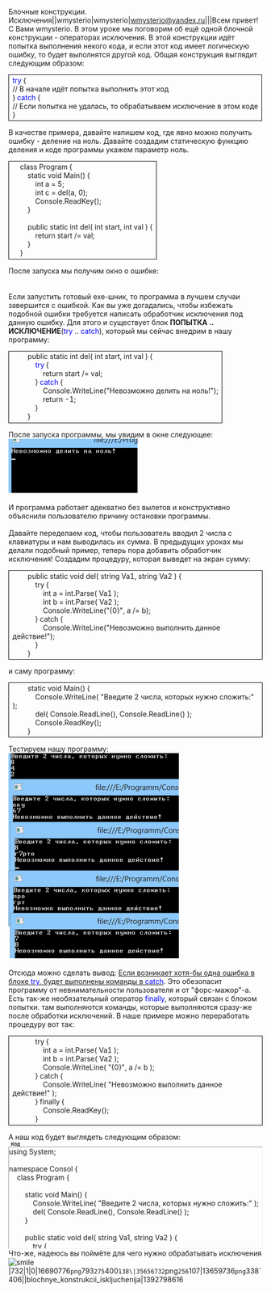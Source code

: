 Блочные конструкции. Исключения||wmysterio|wmysterio|wmysterio@yandex.ru|||Всем привет! С Вами wmysterio. В этом уроке мы поговорим об ещё одной блочной конструкции - операторах исключения. В этой конструкции идёт попытка выполнения некого кода, и если этот код имеет логическую ошибку, то будет выполнятся другой код. Общая конструкция выглядит следующим образом:<table style="width: 100%; border-collapse: collapse;"><tbody><tr><td style="border-width: 1px; border-style: solid; border-color: #000000; letter-spacing: 0px; word-spacing: 0px;"><font color="#0000ff">try</font> {<br>// В начале идёт попытка выполнить этот код<br>} <font color="#0000ff">catch</font> {<br>// Если попытка не удалась, то обрабатываем исключение в этом коде<br>}<br></td></tr></tbody></table>В качестве примера, давайте напишем код, где явно можно получить ошибку - деление на ноль. Давайте создадим статическую функцию деления и коде программы укажем параметр ноль.<table style="width: 100%; border-collapse: collapse;"><tbody><tr><td style="border-width: 1px; border-style: solid; border-color: #000000; letter-spacing: 0px; word-spacing: 0px;">&nbsp;&nbsp;&nbsp; class Program {<br>&nbsp;&nbsp;&nbsp;&nbsp;&nbsp;&nbsp;&nbsp; static void Main() {<br>&nbsp;&nbsp;&nbsp;&nbsp;&nbsp;&nbsp;&nbsp;&nbsp;&nbsp;&nbsp;&nbsp; int a = 5;<br>&nbsp;&nbsp;&nbsp;&nbsp;&nbsp;&nbsp;&nbsp;&nbsp;&nbsp;&nbsp;&nbsp; int c = del(a, 0);<br>&nbsp;&nbsp;&nbsp;&nbsp;&nbsp;&nbsp;&nbsp;&nbsp;&nbsp;&nbsp;&nbsp; Console.ReadKey();<br>&nbsp;&nbsp;&nbsp;&nbsp;&nbsp;&nbsp;&nbsp; }<br><br>&nbsp;&nbsp;&nbsp;&nbsp;&nbsp;&nbsp;&nbsp; public static int del( int start, int val ) {<br>&nbsp;&nbsp;&nbsp;&nbsp;&nbsp;&nbsp;&nbsp;&nbsp;&nbsp;&nbsp;&nbsp; return start /= val;<br>&nbsp;&nbsp;&nbsp;&nbsp;&nbsp;&nbsp;&nbsp; }&nbsp;&nbsp;&nbsp; <br>&nbsp;&nbsp;&nbsp; }<br></td></tr></tbody></table>После запуска мы получим окно о ошибке:<br><!--IMG1--><a href="/_pu/1/16690776.png" class="ulightbox" target="_blank" title="Нажмите, для просмотра в полном размере..."><img alt="" src="/_pu/1/s16690776.jpg" /></a><!--IMG1--><br><br>Если запустить готовый exe-шник, то программа в лучшем случаи завершится с ошибкой. Как вы уже догадались, чтобы избежать подобной ошибки требуется написать обработчик исключения под данную ошибку. Для этого и существует блок **ПОПЫТКА .. ИСКЛЮЧЕНИЕ**(<font color="#0000ff">try</font> .. <font color="#0000ff">catch</font>), который мы сейчас внедрим в нашу программу:<table style="width: 100%; border-collapse: collapse;"><tbody><tr><td style="border-width: 1px; border-style: solid; border-color: #000000; letter-spacing: 0px; word-spacing: 0px;">&nbsp;&nbsp;&nbsp;&nbsp;&nbsp;&nbsp;&nbsp; public static int del( int start, int val ) {<br>&nbsp;&nbsp;&nbsp;&nbsp;&nbsp;&nbsp;&nbsp;&nbsp;&nbsp;&nbsp;&nbsp; <font color="#0000ff">try</font> {<br>&nbsp;&nbsp;&nbsp;&nbsp;&nbsp;&nbsp;&nbsp;&nbsp;&nbsp;&nbsp;&nbsp;&nbsp;&nbsp;&nbsp;&nbsp; return start /= val;<br>&nbsp;&nbsp;&nbsp;&nbsp;&nbsp;&nbsp;&nbsp;&nbsp;&nbsp;&nbsp;&nbsp; } <font color="#0000ff">catch</font> {<br>&nbsp;&nbsp;&nbsp;&nbsp;&nbsp;&nbsp;&nbsp;&nbsp;&nbsp;&nbsp;&nbsp;&nbsp;&nbsp;&nbsp;&nbsp; Console.WriteLine("Невозможно делить на ноль!");<br>&nbsp;&nbsp;&nbsp;&nbsp;&nbsp;&nbsp;&nbsp;&nbsp;&nbsp;&nbsp;&nbsp;&nbsp;&nbsp;&nbsp;&nbsp; return -1;<br>&nbsp;&nbsp;&nbsp;&nbsp;&nbsp;&nbsp;&nbsp;&nbsp;&nbsp;&nbsp;&nbsp; }<br>&nbsp;&nbsp;&nbsp;&nbsp;&nbsp;&nbsp;&nbsp; }<br></td></tr></tbody></table>После запуска программы, мы увидим в окне следующее:<br><!--IMG2--><img alt="" src="/_pu/1/35656732.png" /><!--IMG2--><br><br>И программа работает адекватно без вылетов и конструктивно объяснили пользователю причину остановки программы.<br><br>Давайте переделаем код, чтобы пользователь вводил 2 числа с клавиатуры и нам выводилась их сумма. В предыдущих уроках мы делали подобный пример, теперь пора добавить обработчик исключения! Создадим процедуру, которая выведет на экран сумму:<table style="width: 100%; border-collapse: collapse;"><tbody><tr><td style="border-width: 1px; border-style: solid; border-color: #000000; letter-spacing: 0px; word-spacing: 0px;">&nbsp;&nbsp;&nbsp;&nbsp;&nbsp;&nbsp;&nbsp; public static void del( string Va1, string Va2 ) {<br>&nbsp;&nbsp;&nbsp;&nbsp;&nbsp;&nbsp;&nbsp;&nbsp;&nbsp;&nbsp;&nbsp; try {<br>&nbsp;&nbsp;&nbsp;&nbsp;&nbsp;&nbsp;&nbsp;&nbsp;&nbsp;&nbsp;&nbsp;&nbsp;&nbsp;&nbsp;&nbsp; int a = int.Parse( Va1 );<br>&nbsp;&nbsp;&nbsp;&nbsp;&nbsp;&nbsp;&nbsp;&nbsp;&nbsp;&nbsp;&nbsp;&nbsp;&nbsp;&nbsp;&nbsp; int b = int.Parse( Va2 );<br>&nbsp;&nbsp;&nbsp;&nbsp;&nbsp;&nbsp;&nbsp;&nbsp;&nbsp;&nbsp;&nbsp;&nbsp;&nbsp;&nbsp;&nbsp; Console.WriteLine("{0}", a /= b);<br>&nbsp;&nbsp;&nbsp;&nbsp;&nbsp;&nbsp;&nbsp;&nbsp;&nbsp;&nbsp;&nbsp; } catch {<br>&nbsp;&nbsp;&nbsp;&nbsp;&nbsp;&nbsp;&nbsp;&nbsp;&nbsp;&nbsp;&nbsp;&nbsp;&nbsp;&nbsp;&nbsp; Console.WriteLine("Невозможно выполнить данное действие!");<br>&nbsp;&nbsp;&nbsp;&nbsp;&nbsp;&nbsp;&nbsp;&nbsp;&nbsp;&nbsp;&nbsp; }<br>&nbsp;&nbsp;&nbsp;&nbsp;&nbsp;&nbsp;&nbsp; }<br></td></tr></tbody></table>и саму программу:<table style="width: 100%; border-collapse: collapse;"><tbody><tr><td style="border-width: 1px; border-style: solid; border-color: #000000; letter-spacing: 0px; word-spacing: 0px;">&nbsp;&nbsp;&nbsp;&nbsp;&nbsp;&nbsp;&nbsp; static void Main() {<br>&nbsp;&nbsp;&nbsp;&nbsp;&nbsp;&nbsp;&nbsp;&nbsp;&nbsp;&nbsp;&nbsp; Console.WriteLine( "Введите 2 числа, которых нужно сложить:" );<br>&nbsp;&nbsp;&nbsp;&nbsp;&nbsp;&nbsp;&nbsp;&nbsp;&nbsp;&nbsp;&nbsp; del( Console.ReadLine(), Console.ReadLine() );<br>&nbsp;&nbsp;&nbsp;&nbsp;&nbsp;&nbsp;&nbsp;&nbsp;&nbsp;&nbsp;&nbsp; Console.ReadKey();<br>&nbsp;&nbsp;&nbsp;&nbsp;&nbsp;&nbsp;&nbsp; }<br></td></tr></tbody></table>Тестируем нашу программу:<br><!--IMG3--><img alt="" src="/_pu/1/13659736.png" /><!--IMG3--><br><br>Отсюда можно сделать вывод: <u>Если возникает хотя-бы одна ошибка в блоке <font color="#0000ff">try</font>, будет выполнены команды в <font color="#0000ff">catch</font></u>. Это обезопасит программу от невнимательности пользователя и от "форс-мажор"-а. Есть так-же необязательный оператор <font color="#0000ff">finally</font>, который связан с блоком попытки. там выполняются команды, которые выполняются сразу-же после обработки исключений. В наше примере можно переработать процедуру вот так:<table style="width: 100%; border-collapse: collapse;"><tbody><tr><td style="border-width: 1px; border-style: solid; border-color: #000000; letter-spacing: 0px; word-spacing: 0px;">&nbsp;&nbsp;&nbsp;&nbsp;&nbsp;&nbsp;&nbsp;&nbsp;&nbsp;&nbsp;&nbsp; try {<br>&nbsp;&nbsp;&nbsp;&nbsp;&nbsp;&nbsp;&nbsp;&nbsp;&nbsp;&nbsp;&nbsp;&nbsp;&nbsp;&nbsp;&nbsp; int a = int.Parse( Va1 );<br>&nbsp;&nbsp;&nbsp;&nbsp;&nbsp;&nbsp;&nbsp;&nbsp;&nbsp;&nbsp;&nbsp;&nbsp;&nbsp;&nbsp;&nbsp; int b = int.Parse( Va2 );<br>&nbsp;&nbsp;&nbsp;&nbsp;&nbsp;&nbsp;&nbsp;&nbsp;&nbsp;&nbsp;&nbsp;&nbsp;&nbsp;&nbsp;&nbsp; Console.WriteLine( "{0}", a /= b );<br>&nbsp;&nbsp;&nbsp;&nbsp;&nbsp;&nbsp;&nbsp;&nbsp;&nbsp;&nbsp;&nbsp; } catch {<br>&nbsp;&nbsp;&nbsp;&nbsp;&nbsp;&nbsp;&nbsp;&nbsp;&nbsp;&nbsp;&nbsp;&nbsp;&nbsp;&nbsp;&nbsp; Console.WriteLine( "Невозможно выполнить данное действие!" );<br>&nbsp;&nbsp;&nbsp;&nbsp;&nbsp;&nbsp;&nbsp;&nbsp;&nbsp;&nbsp;&nbsp; } finally {<br>&nbsp;&nbsp;&nbsp;&nbsp;&nbsp;&nbsp;&nbsp;&nbsp;&nbsp;&nbsp;&nbsp;&nbsp;&nbsp;&nbsp;&nbsp; Console.ReadKey();<br>&nbsp;&nbsp;&nbsp;&nbsp;&nbsp;&nbsp;&nbsp;&nbsp;&nbsp;&nbsp;&nbsp; }<br></td></tr></tbody></table>А наш код будет выглядеть следующим образом:<!--uzcode--><div class="bbCodeBlock"><div class="bbCodeName" style="padding-left:5px;font-weight:bold;font-size:7pt">Код</div><div class="codeMessage" style="border:1px inset;max-height:200px;overflow:auto;height:expression(this.scrollHeight<5?this.style.height:scrollHeight>200?'200px':''+(this.scrollHeight+5)+'px');"><!--uzc-->using System;<br><br>namespace Consol {<br>&nbsp;&nbsp;&nbsp; class Program {<br><br>&nbsp;&nbsp;&nbsp;&nbsp;&nbsp;&nbsp;&nbsp; static void Main() {<br>&nbsp;&nbsp;&nbsp;&nbsp;&nbsp;&nbsp;&nbsp;&nbsp;&nbsp;&nbsp;&nbsp; Console.WriteLine( "Введите 2 числа, которых нужно сложить:" );<br>&nbsp;&nbsp;&nbsp;&nbsp;&nbsp;&nbsp;&nbsp;&nbsp;&nbsp;&nbsp;&nbsp; del( Console.ReadLine(), Console.ReadLine() );<br>&nbsp;&nbsp;&nbsp;&nbsp;&nbsp;&nbsp;&nbsp; }<br><br>&nbsp;&nbsp;&nbsp;&nbsp;&nbsp;&nbsp;&nbsp; public static void del( string Va1, string Va2 ) {<br>&nbsp;&nbsp;&nbsp;&nbsp;&nbsp;&nbsp;&nbsp;&nbsp;&nbsp;&nbsp;&nbsp; try {<br>&nbsp;&nbsp;&nbsp;&nbsp;&nbsp;&nbsp;&nbsp;&nbsp;&nbsp;&nbsp;&nbsp;&nbsp;&nbsp;&nbsp;&nbsp; int a = int.Parse( Va1 );<br>&nbsp;&nbsp;&nbsp;&nbsp;&nbsp;&nbsp;&nbsp;&nbsp;&nbsp;&nbsp;&nbsp;&nbsp;&nbsp;&nbsp;&nbsp; int b = int.Parse( Va2 );<br>&nbsp;&nbsp;&nbsp;&nbsp;&nbsp;&nbsp;&nbsp;&nbsp;&nbsp;&nbsp;&nbsp;&nbsp;&nbsp;&nbsp;&nbsp; Console.WriteLine( "{0}", a /= b );<br>&nbsp;&nbsp;&nbsp;&nbsp;&nbsp;&nbsp;&nbsp;&nbsp;&nbsp;&nbsp;&nbsp; } catch {<br>&nbsp;&nbsp;&nbsp;&nbsp;&nbsp;&nbsp;&nbsp;&nbsp;&nbsp;&nbsp;&nbsp;&nbsp;&nbsp;&nbsp;&nbsp; Console.WriteLine( "Невозможно выполнить данное действие!" );<br>&nbsp;&nbsp;&nbsp;&nbsp;&nbsp;&nbsp;&nbsp;&nbsp;&nbsp;&nbsp;&nbsp; } finally {<br>&nbsp;&nbsp;&nbsp;&nbsp;&nbsp;&nbsp;&nbsp;&nbsp;&nbsp;&nbsp;&nbsp;&nbsp;&nbsp;&nbsp;&nbsp; Console.ReadKey();<br>&nbsp;&nbsp;&nbsp;&nbsp;&nbsp;&nbsp;&nbsp;&nbsp;&nbsp;&nbsp;&nbsp; }<br>&nbsp;&nbsp;&nbsp;&nbsp;&nbsp;&nbsp;&nbsp; }<br>&nbsp;&nbsp;&nbsp; <br>&nbsp;&nbsp;&nbsp; }<br>}<!--/uzc--></div></div><!--/uzcode-->Что-же, надеюсь вы поймёте для чего нужно обрабатывать исключения <img src="http://s49.ucoz.net/sm/15/smile.gif" alt="smile" align="absmiddle" border="0">|732|1|0|16690776`png`793`275`400`138\|35656732`png`256`107\|13659736`png`338`406\||blochnye_konstrukcii_iskljuchenija|1392798616
